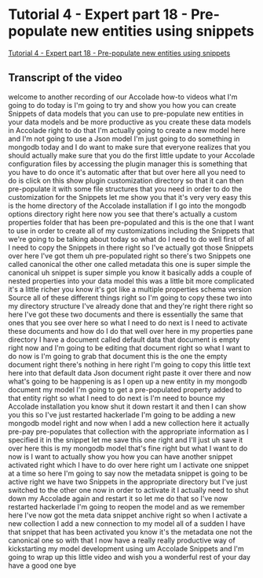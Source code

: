 
# Tutorial 4 - Expert part 18 - Pre-populate new entities using snippets

[Tutorial 4 - Expert part 18 - Pre-populate new entities using snippets](https://community.hackolade.com/slides/slide/pre-populate-new-entities-using-snippets-9?fullscreen=1)

## Transcript of the video

welcome to another recording of our Accolade how-to videos what I'm going to do today is I'm going to try and show you how you can create Snippets of data models that you can use to pre-populate new entities in your data models and be more productive as you create these data models in Accolade right to do that I'm actually going to create a new model here and I'm not going to use a Json model I'm just going to do something in mongodb today and I do want to make sure that everyone realizes that you should actually make sure that you do the first little update to your Accolade configuration files by accessing the plugin manager this is something that you have to do once it's automatic after that but over here all you need to do is click on this show plugin customization directory so that it can then pre-populate it with some file structures that you need in order to do the customization for the Snippets let me show you that it's very very easy this is the home directory of the Accolade installation if I go into the mongodb options directory right here now you see that there's actually a custom properties folder that has been pre-populated and this is the one that I want to use in order to create all of my customizations including the Snippets that we're going to be talking about today so what do I need to do well first of all I need to copy the Snippets in there right so I've actually got those Snippets over here I've got them uh pre-populated right so there's two Snippets one called canonical the other one called metadata this one is super simple the canonical uh snippet is super simple you know it basically adds a couple of nested properties into your data model this was a little bit more complicated it's a little richer you know it's got like a multiple properties schema version Source all of these different things right so I'm going to copy these two into my directory structure I've already done that and they're right there right so here I've got these two documents and there is essentially the same that ones that you see over here so what I need to do next is I need to activate these documents and how do I do that well over here in my properties pane directory I have a document called default data that document is empty right now and I'm going to be editing that document right so what I want to do now is I'm going to grab that document this is the one the empty document right there's nothing in here right I'm going to copy this little text here into that default data Json document right paste it over there and now what's going to be happening is as I open up a new entity in my mongodb document my model I'm going to get a pre-populated property added to that entity right so what I need to do next is I'm need to bounce my Accolade installation you know shut it down restart it and then I can show you this so I've just restarted hackerlade I'm going to be adding a new mongodb model right and now when I add a new collection here it actually pre-pay pre-populates that collection with the appropriate information as I specified it in the snippet let me save this one right and I'll just uh save it over here this is my mongodb model that's fine right but what I want to do now is I want to actually show you how you can have another snippet activated right which I have to do over here right um I activate one snippet at a time so here I'm going to say now the metadata snippet is going to be active right we have two Snippets in the appropriate directory but I've just switched to the other one now in order to activate it I actually need to shut down my Accolade again and restart it so let me do that so I've now restarted hackerlade I'm going to reopen the model and as we remember here I've now got the meta data snippet anchive right so when I activate a new collection I add a new connection to my model all of a sudden I have that snippet that has been activated you know it's the metadata one not the canonical one so with that I now have a really really productive way of kickstarting my model development using um Accolade Snippets and I'm going to wrap up this little video and wish you a wonderful rest of your day have a good one bye